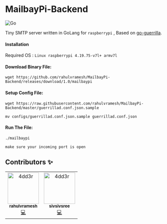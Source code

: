 MailbayPi-Backend
=================

![Go](https://github.com/rahulvramesh/MailbayPi-Backend/workflows/Go/badge.svg?branch=master)

Tiny SMTP server written in GoLang for `raspberrypi` , Based on [go-guerrilla](github.com/flashmob/go-guerrilla).

#### Installation
Required OS : `Linux raspberrypi 4.19.75-v7l+ armv7l`

#### Download Binary File:

    wget https://github.com/rahulvramesh/MailbayPi-Backend/releases/download/1.0/mailbaypi


#### Setup Config File:

    wget https://raw.githubusercontent.com/rahulvramesh/MailbayPi-Backend/master/guerrillad.conf.json.sample 

    mv configs/guerrillad.conf.json.sample guerrillad.conf.json

#### Run The File:
    ./mailbaypi

`make sure your incoming port is open` 


## Contributors ✨

<table>
  <tr>
    <td align="center"><a href="https://github.com/rahulvramesh"><img src="https://avatars0.githubusercontent.com/u/4546714?s=460&u=ac1b3c6f4343c0f783b9c6c59fdefb87616a7856&v=44" width="100px;" alt="4dd3r"/><br /><sub><b>rahulvramesh</b></sub></a><br /><a href="https://github.com/rahulvramesh/MailbayPi-Backend/commits?author=rahulvramesh" title="Code">💻</a></td>
    <td align="center"><a href="https://github.com/sivsivsree"><img src="https://avatars0.githubusercontent.com/u/2310755?s=460&u=b92546165caed042f37f616f975628d1ce84a95e&v=4" width="100px;" alt="4dd3r"/><br /><sub><b>sivsivsree</b></sub></a><br /><a href="https://github.com/rahulvramesh/MailbayPi-Backend/commits?author=sivsivsree" title="Code">💻</a></td>
    </tr></table>
